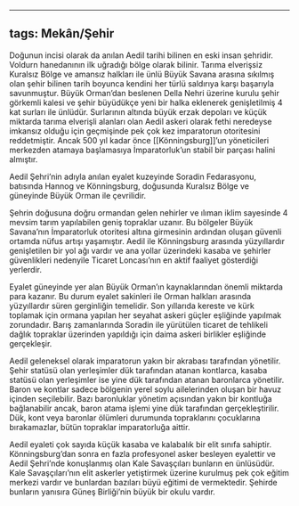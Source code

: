 ---
  tags: Mekân/Şehir
  ---
  
  Doğunun incisi olarak da anılan Aedil tarihi bilinen en eski insan şehridir. Voldurn hanedanının ilk uğradığı bölge olarak bilinir. Tarıma elverişsiz Kuralsız Bölge ve amansız halkları ile ünlü Büyük Savana arasına sıkılmış olan şehir bilinen tarih boyunca kendini her türlü saldırıya karşı başarıyla savunmuştur. Büyük Orman’dan beslenen Della Nehri üzerine kurulu şehir görkemli kalesi ve şehir büyüdükçe yeni bir halka eklenerek genişletilmiş 4 kat surları ile ünlüdür. Surlarının altında büyük erzak depoları ve küçük miktarda tarıma elverişli alanları olan Aedil askeri olarak fethi neredeyse imkansız olduğu için geçmişinde pek çok kez imparatorun otoritesini reddetmiştir. Ancak 500 yıl kadar önce [[Könningsburg]]’un yöneticileri merkezden atamaya başlamasıya İmparatorluk’un stabil bir parçası halini almıştır.
  
  Aedil Şehri’nin adıyla anılan eyalet kuzeyinde Soradin Fedarasyonu, batısında Hannog ve Könningsburg, doğusunda Kuralsız Bölge ve güneyinde Büyük Orman ile çevrilidir. 
  
  Şehrin doğusuna doğru ormandan gelen nehirler ve ılıman iklim sayesinde 4 mevsim tarım yapılabilen geniş topraklar uzanır. Bu bölgeler Büyük Savana’nın İmparatorluk otoritesi altına girmesinin ardından oluşan güvenli ortamda nüfus artışı yaşamıştır. Aedil ile Könningsburg arasında yüzyıllardır genişletilen bir yol ağı vardır ve ana yollar üzerindeki kasaba ve şehirler güvenlikleri nedenyile Ticaret Loncası’nın en aktif faaliyet gösterdiği yerlerdir. 
  
  Eyalet güneyinde yer alan Büyük Orman’ın kaynaklarından önemli miktarda para kazanır. Bu durum eyalet sakinleri ile Orman halkları arasında yüzyıllardır süren gerginliğin temelidir. Son yıllarıda kereste ve kürk toplamak için ormana yapılan her seyahat askeri güçler eşliğinde yapılmak zorundadır. Barış zamanlarında Soradin ile yürütülen ticaret de tehlikeli dağlık topraklar üzerinden yapıldığı için daima askeri birlikler eşliğinde gerçekleşir.
  
  Aedil geleneksel olarak imparatorun yakın bir akrabası tarafından yönetilir. Şehir statüsü olan yerleşimler dük tarafından atanan kontlarca, kasaba statüsü olan yerleşimler ise yine dük tarafından atanan baronlarca yönetilir. Baron ve kontlar sadece bölgenin yerel soylu ailelerinden oluşan bir havuz içinden seçilebilir. Bazı baronluklar yönetim açısından yakın bir kontluğa bağlanabilir ancak, baron atama işlemi yine dük tarafından gerçekleştirilir. Dük, kont veya baronlar ölümleri durumunda topraklarını çocuklarına bırakamazlar, bütün topraklar imparatorluğa aittir.
  
  Aedil eyaleti çok sayıda küçük kasaba ve kalabalık bir elit sınıfa sahiptir. Könningsburg’dan sonra en fazla profesyonel asker besleyen eyalettir ve Aedil Şehri’nde konuşlanmış olan Kale Savaşçıları bunların en ünlüsüdür. Kale Savaşçıları’nın elit askerler yetiştirmek üzerine kurulmuş pek çok eğitim merkezi vardır ve bunlardan bazıları büyü eğitimi de vermektedir. Şehirde bunların yanısıra Güneş Birliği’nin büyük bir okulu vardır. 
  